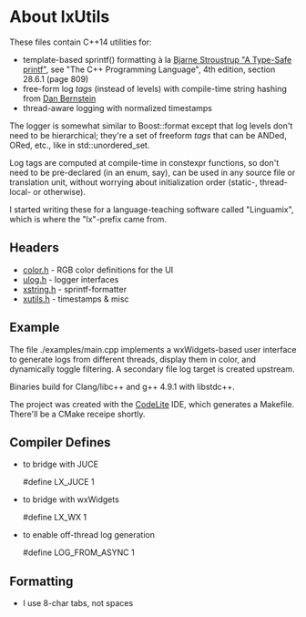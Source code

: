 # About lxUtils

These files contain C++14 utilities for:

* template-based sprintf() formatting à la [Bjarne Stroustrup "A Type-Safe printf"][1], see "The C++ Programming Language", 4th edition, section 28.6.1 (page 809)
* free-form log _tags_ (instead of levels) with compile-time string hashing from [Dan Bernstein][2]
* thread-aware logging with normalized timestamps

The logger is somewhat similar to Boost::format except that log levels don't need to be hierarchical; they're a set of freeform _tags_ that can be ANDed, ORed, etc., like in std::unordered_set.  

Log tags are computed at compile-time in constexpr functions, so don't need to be pre-declared (in an enum, say), can be used in any source file or translation unit, without worrying about initialization order (static-, thread-local- or otherwise).

I started writing these for a language-teaching software called "Linguamix", which is where the "lx"-prefix came from. 

[1]: http://www.stroustrup.com/C++11FAQ.html#variadic-templates
[2]: http://www.cse.yorku.ca/~oz/hash.html

## Headers
* [color.h](inc/lx/color.h) - RGB color definitions for the UI
* [ulog.h](inc/lx/ulog.h) - logger interfaces
* [xstring.h](inc/lx/xstring.h) - sprintf-formatter
* [xutils.h](inc/lx/xutils.h) - timestamps & misc


## Example

The file ./examples/main.cpp implements a wxWidgets-based user interface to generate logs from different threads, display them in color, and dynamically toggle filtering. A secondary file log target is created upstream.  

Binaries build for Clang/libc++ and g++ 4.9.1 with libstdc++.  

The project was created with the [CodeLite](http://www.codelite.org) IDE, which generates a Makefile. There'll be a CMake receipe shortly.


## Compiler Defines

* to bridge with JUCE  

    \#define LX_JUCE 1

* to bridge with wxWidgets  

    \#define LX_WX 1

* to enable off-thread log generation

    \#define LOG_FROM_ASYNC 1


## Formatting

* I use 8-char tabs, not spaces  

